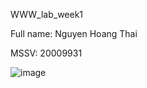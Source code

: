  WWW_lab_week1 
 
 Full name: Nguyen Hoang Thai 
 
 MSSV: 20009931 

 
![image](https://github.com/NguyenHoangThai0204/www_lab_week1_20009931_NguyenHoangThai/assets/98085097/27f97cb0-ceb0-450f-8f6a-2fd190af17af)

